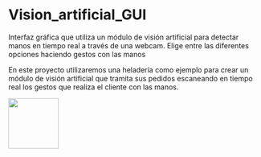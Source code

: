 # Vision_artificial_GUI

Interfaz gráfica que utiliza un módulo de visión artificial para detectar manos en tiempo real a través de una webcam. Elige entre las diferentes opciones haciendo gestos con las manos

En este proyecto utilizaremos una heladería como ejemplo para crear un módulo de visión artificial que tramita sus pedidos escaneando en tiempo real los gestos que realiza el cliente con las manos.

<img align="left" width="100" height="100" src="https://alejandromora.es/wp-content/uploads/2022/12/2022-12-14-18-23-20_Moment1.jpg/100/100">


